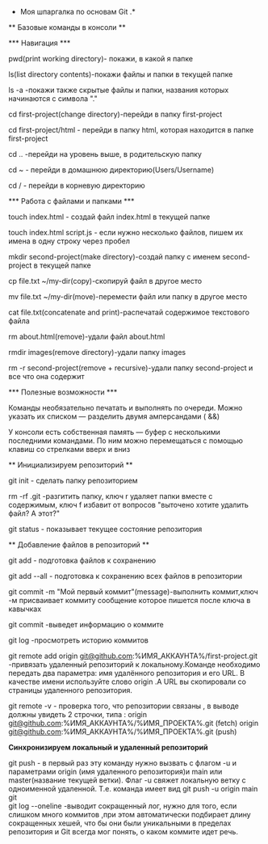  * Моя шпаргалка по  основам Git .*  


  ** Базовые команды в консоли **  

  *** Навигация ***  

  pwd(print working directory)- покажи, в какой я папке  

  ls(list directory contents)-покажи файлы и папки в текущей папке  

  ls -a -покажи также скрытые файлы и папки, названия которых начинаются с символа "."  

  cd first-project(change directory)-перейди в папку first-project  

  cd first-project/html - перейди в папку html, которая находится в папке first-project  

  cd .. -перейди на уровень выше, в родительскую папку  

  cd ~ - перейди в домашнюю директорию(Users/Username)  

  cd / - перейди в корневую директорию 

  *** Работа с файлами и папками ***  

  touch index.html - создай файл index.html в текущей папке  

  touch index.html script.js - если нужно несколько файлов, пишем их имена в одну строку      через пробел  

  mkdir second-project(make directory)-создай папку с именем second-project в текущей папке  

  cp file.txt ~/my-dir(copy)-скопируй файл в другое место  

  mv file.txt ~/my-dir(move)-перемести файл или папку в другое место    

  cat file.txt(concatenate and print)-распечатай содержимое текстового файла 

  rm about.html(remove)-удали файл about.html  

  rmdir images(remove directory)-удали папку images  

  rm -r second-project(remove + recursive)-удали папку second-project и все что она содержит  

 *** Полезные возможности ***  

  Команды необязательно печатать и выполнять по очереди. Можно указать их списком — разделить двумя амперсандами ( &&)  

  У консоли есть собственная память — буфер с несколькими последними командами. По ним можно перемещаться с помощью клавиш со стрелками вверх и вниз  

  ** Инициализируем репозиторий **  

  git init  - сделать папку репозиторием  

  rm -rf .git -разгитить папку, ключ r удаляет папки вместе с содержимым, ключ f избавит от вопросов "выточено хотите удалить файл? А этот?"  

  git status - показывает текущее состояние репозитория  

  ** Добавление файлов в репозиторий **  

  git add - подготовка файлов к сохранению  

  git add --all - подготовка к сохранению всех файлов в репозитории  

  git commit -m "Мой первый коммит"(message)-выполнить коммит,ключ -м присваивает коммиту сообщение которое пишется после ключа в кавычках  

  git commit -выведет информацию о коммите  

  git log -просмотреть историю коммитов  

  git remote add origin git@github.com:%ИМЯ_АККАУНТА%/first-project.git -привязать удаленный репозиторий к локальному.Команде необходимо передать два параметра: имя удалённого репозитория и его URL. В качестве имени используйте слово origin .А URL вы скопировали со страницы удаленного репозитория.  

 git remote -v - проверка того, что репозитории связаны , в выводе должны увидеть 2 строчки, типа : origin  git@github.com:%ИМЯ_АККАУНТА%/%ИМЯ_ПРОЕКТА%.git (fetch)
                origin  git@github.com:%ИМЯ_АККАУНТА%/%ИМЯ_ПРОЕКТА%.git (push)  

  **Синхронизируем локальный и удаленный репозиторий**  

 git push - в первый раз эту команду нужно вызвать с флагом -u и параметрами origin (имя удаленного репозитория)и main или master(название текущей ветки). Флаг -u свяжет локальную ветку с одноименной удаленной. Т.е. команда имеет вид git push -u origin main  
git  
 git log --onеline -выводит сокращенный лог, нужно для того, если слишком много коммитов ,при этом автоматически подбирает длину сокращенных хешей, что бы они были уникальными в пределах репозитория и Git всегда мог понять, о каком коммите идет речь.  

